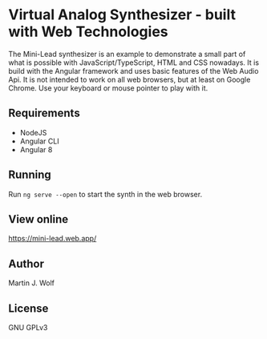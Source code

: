 # Virtual Analog Synthesizer - built with Web Technologies

The Mini-Lead synthesizer is an example to demonstrate a small part of what is possible with JavaScript/TypeScript, HTML and CSS nowadays. It is build with the Angular framework and uses basic features of the Web Audio Api. It is not intended to work on all web browsers, but at least on Google Chrome. Use your keyboard or mouse pointer to play with it.

## Requirements

- NodeJS
- Angular CLI
- Angular 8

## Running

Run `ng serve --open` to start the synth in the web browser.

## View online

https://mini-lead.web.app/

## Author

Martin J. Wolf

## License

GNU GPLv3
